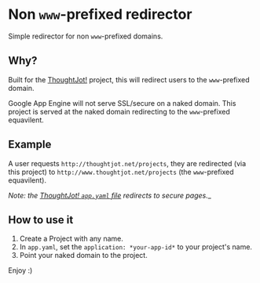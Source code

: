 # Non `www`-prefixed redirector

Simple redirector for non `www`-prefixed domains.

## Why?

Built for the [ThoughtJot!](https://github.com/roberthodgen/thought-jot) project, this will redirect users to the `www`-prefixed domain.

Google App Engine will not serve SSL/secure on a naked domain. This project is served at the naked domain redirecting to the `www`-prefixed equavilent.

## Example

A user requests `http://thoughtjot.net/projects`, they are redirected (via this project) to `http://www.thoughtjot.net/projects` (the `www`-prefixed equavilent).

_Note: the [ThoughtJot! `app.yaml` file](https://github.com/roberthodgen/thought-jot/blob/master/src/app.yaml) redirects to secure pages.__

## How to use it

1. Create a Project with any name.
2. In `app.yaml`, set the `application: *your-app-id*` to your project's name.
3. Point your naked domain to the project.

Enjoy :)
